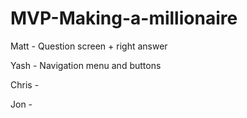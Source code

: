 # MVP-Making-a-millionaire

Matt - Question screen + right answer

Yash - Navigation menu and buttons

Chris - 

Jon - 
